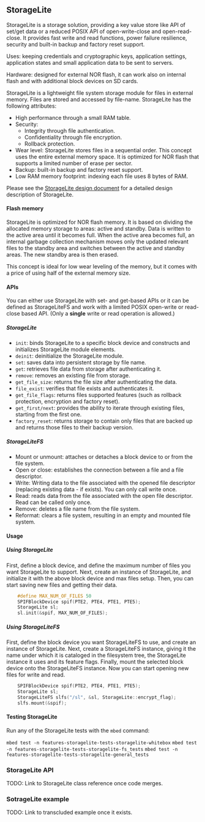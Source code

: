 ## StorageLite

StorageLite is a storage solution, providing a key value store like API of set/get data or a reduced POSIX API of open-write-close and open-read-close. It provides fast write and read functions, power failure resilience, security and built-in backup and factory reset support.

Uses: keeping credentials and cryptographic keys, application settings, application states and small application data to be sent to servers.

Hardware: designed for external NOR flash, it can work also on internal flash and with additional block devices on SD cards.

StorageLite is a lightweight file system storage module for files in external memory. Files are stored and accessed by file-name. StorageLite has the following attributes:

- High performance through a small RAM table.
- Security:
  - Integrity through file authentication.
  - Confidentiality through file encryption.
  - Rollback protection.
- Wear level: StorageLite stores files in a sequential order. This concept uses the entire external memory space. It is optimized for NOR flash that supports a limited number of erase per sector.
- Backup: built-in backup and factory reset support.
- Low RAM memory footprint: indexing each file uses 8 bytes of RAM.

Please see the [StorageLite design document](./StorageLiteDesign.md) for a detailed design description of StorageLite.

#### Flash memory

StorageLite is optimized for NOR flash memory. It is based on dividing the allocated memory storage to areas: active and standby. Data is written to the active area until it becomes full. When the active area becomes full, an internal garbage collection mechanism moves only the updated relevant files to the standby area and switches between the active and standby areas. The new standby area is then erased.

This concept is ideal for low wear leveling of the memory, but it comes with a price of using half of the external memory size.

#### APIs

You can either use StorageLite with set- and get-based APIs or it can be defined as StorageLiteFS and work with a limited POSIX open-write or read-close based API. (Only a **single** write or read operation is allowed.)

##### StorageLite

- `init`: binds StorageLite to a specific block device and constructs and initializes StorageLite module elements.
- `deinit`: deinitialize the StorageLite module.
- `set`: saves data into persistent storage by file name.
- `get`: retrieves file data from storage after authenticating it.
- `remove`: removes an existing file from storage.
- `get_file_size`: returns the file size after authenticating the data.
- `file_exist`: verifies that file exists and authenticates it.
- `get_file_flags`: returns files supported features (such as rollback protection, encryption and factory reset).
- `get_first/next`: provides the ability to iterate through existing files, starting from the first one.
- `factory_reset`: returns storage to contain only files that are backed up and returns those files to their backup version.

##### StorageLiteFS

- Mount or unmount: attaches or detaches a block device to or from the file system.
- Open or close: establishes the connection between a file and a file descriptor.
- Write: Writing data to the file associated with the opened file descriptor (replacing existing data - if exists). You can only call write once.
- Read: reads data from the file associated with the open file descriptor. Read can be called only once.
- Remove: deletes a file name from the file system.
- Reformat: clears a file system, resulting in an empty and mounted file system.

#### Usage

##### Using StorageLite

First, define a block device, and define the maximum number of files you want StorageLite to support. Next, create an instance of StorageLite, and initialize it with the above block device and max files setup. Then, you can start saving new files and getting their data.

``` c++
    #define MAX_NUM_OF_FILES 50
    SPIFBlockDevice spif(PTE2, PTE4, PTE1, PTE5);
    StorageLite sl;
    sl.init(&spif, MAX_NUM_OF_FILES);
```

##### Using StorageLiteFS

First, define the block device you want StorageLiteFS to use, and create an instance of StorageLite. Next, create a StorageLiteFS instance, giving it the name under which it is cataloged in the filesystem tree, the StorageLite instance it uses and its feature flags. Finally, mount the selected block device onto the StorageLiteFS instance. Now you can start opening new files for write and read.

``` c++
    SPIFBlockDevice spif(PTE2, PTE4, PTE1, PTE5);
    StorageLite sl;
    StorageLiteFS slfs("/sl", &sl, StorageLite::encrypt_flag);
    slfs.mount(&spif);
```

#### Testing StorageLite

Run any of the StorageLite tests with the `mbed` command:

```mbed test -n features-storagelite-tests-storagelite-whitebox```
```mbed test -n features-storagelite-tests-storagelite-fs_tests```
```mbed test -n features-storagelite-tests-storagelite-general_tests```

### StorageLite API

TODO: Link to StorageLite class reference once code merges.

### SotrageLite example

TODO: Link to transcluded example once it exists.